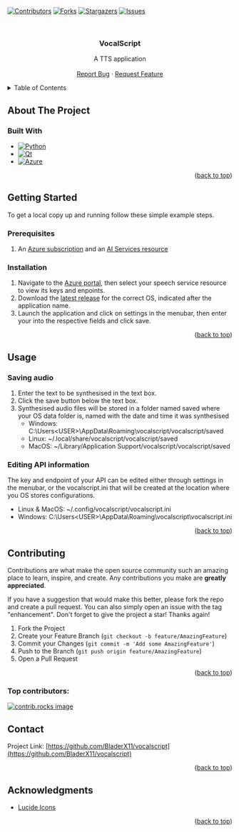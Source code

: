 <a id="readme-top"></a>

<!-- PROJECT SHIELDS -->
[![Contributors][contributors-shield]][contributors-url]
[![Forks][forks-shield]][forks-url]
[![Stargazers][stars-shield]][stars-url]
[![Issues][issues-shield]][issues-url]

<!-- PROJECT LOGO -->
<br />
<div align="center">
<h3 align="center">VocalScript</h3>

  <p align="center">
    A TTS application
    <br />
    <br />
    <a href="https://github.com/BladerX11/vocalscript/issues/new?labels=bug&template=bug-report---.md">Report Bug</a>
    &middot;
    <a href="https://github.com/BladerX11/vocalscript/issues/new?labels=enhancement&template=feature-request---.md">Request Feature</a>
  </p>
</div>

<!-- TABLE OF CONTENTS -->
<details>
  <summary>Table of Contents</summary>
  <ol>
    <li>
      <a href="#about-the-project">About The Project</a>
      <ul>
        <li><a href="#built-with">Built With</a></li>
      </ul>
    </li>
    <li>
      <a href="#getting-started">Getting Started</a>
      <ul>
        <li><a href="#prerequisites">Prerequisites</a></li>
        <li><a href="#installation">Installation</a></li>
      </ul>
    </li>
    <li><a href="#usage">Usage</a></li>
    <li><a href="#contributing">Contributing</a></li>
    <li><a href="#contact">Contact</a></li>
    <li><a href="#acknowledgments">Acknowledgments</a></li>
  </ol>
</details>

<!-- ABOUT THE PROJECT -->
## About The Project
### Built With

* [![Python][Python]][Python-url]
* [![Qt][Qt]][Qt-url]
* [![Azure][Azure]][Azure-url]

<p align="right">(<a href="#readme-top">back to top</a>)</p>

<!-- GETTING STARTED -->
## Getting Started

To get a local copy up and running follow these simple example steps.

### Prerequisites

1. An [Azure subscription](https://azure.microsoft.com/free/cognitive-services) and an [AI Services resource](https://portal.azure.com/#create/Microsoft.CognitiveServicesAIFoundry)

### Installation

1. Navigate to the [Azure portal](portal.azure.com), then select your speech service resource to view its keys and enpoints.
2. Download the [latest release](https://github.com/BladerX11/vocalscript/releases/latest) for the correct OS, indicated after the application name.
3. Launch the application and click on settings in the menubar, then enter your into the respective fields and click save.

<p align="right">(<a href="#readme-top">back to top</a>)</p>

<!-- USAGE EXAMPLES -->
## Usage
### Saving audio

1. Enter the text to be synthesised in the text box.
2. Click the save button below the text box.
3. Synthesised audio files will be stored in a folder named saved where your OS data folder is, named with the date and time it was synthesised
    * Windows: C:\Users\<USER>\AppData\Roaming\vocalscript/vocalscript/saved
    * Linux: ~/.local/share/vocalscript/vocalscript/saved
    * MacOS: ~/Library/Application Support/vocalscript/vocalscript/saved

### Editing API information

The key and endpoint of your API can be edited either through settings in the menubar, or the vocalscript.ini that will be created at the location where you OS stores configurations.

* Linux & MacOS: ~/.config/vocalscript/vocalscript.ini
* Windows: C:\Users\<USER>\AppData\Roaming\vocalscript\vocalscript.ini

<p align="right">(<a href="#readme-top">back to top</a>)</p>

<!-- CONTRIBUTING -->
## Contributing

Contributions are what make the open source community such an amazing place to learn, inspire, and create. Any contributions you make are **greatly appreciated**.

If you have a suggestion that would make this better, please fork the repo and create a pull request. You can also simply open an issue with the tag "enhancement".
Don't forget to give the project a star! Thanks again!

1. Fork the Project
2. Create your Feature Branch (`git checkout -b feature/AmazingFeature`)
3. Commit your Changes (`git commit -m 'Add some AmazingFeature'`)
4. Push to the Branch (`git push origin feature/AmazingFeature`)
5. Open a Pull Request

<p align="right">(<a href="#readme-top">back to top</a>)</p>

### Top contributors:

<a href="https://github.com/BladerX11/vocalscript/graphs/contributors">
  <img src="https://contrib.rocks/image?repo=BladerX11/vocalscript" alt="contrib.rocks image" />
</a>

<!-- CONTACT -->
## Contact

Project Link: [https://github.com/BladerX11/vocalscript](https://github.com/BladerX11/vocalscript)

<p align="right">(<a href="#readme-top">back to top</a>)</p>

<!-- ACKNOWLEDGMENTS -->
## Acknowledgments

* [Lucide Icons](https://lucide.dev/icons)

<p align="right">(<a href="#readme-top">back to top</a>)</p>



<!-- MARKDOWN LINKS & IMAGES -->
<!-- https://www.markdownguide.org/basic-syntax/#reference-style-links -->
[contributors-shield]: https://img.shields.io/github/contributors/BladerX11/vocalscript.svg?style=for-the-badge
[contributors-url]: https://github.com/BladerX11/vocalscript/graphs/contributors
[forks-shield]: https://img.shields.io/github/forks/BladerX11/vocalscript.svg?style=for-the-badge
[forks-url]: https://github.com/BladerX11/vocalscript/network/members
[stars-shield]: https://img.shields.io/github/stars/BladerX11/vocalscript.svg?style=for-the-badge
[stars-url]: https://github.com/BladerX11/vocalscript/stargazers
[issues-shield]: https://img.shields.io/github/issues/BladerX11/vocalscript.svg?style=for-the-badge
[issues-url]: https://github.com/BladerX11/vocalscript/issues
[Python]: https://img.shields.io/badge/Python-FFD43B?style=for-the-badge&logo=python&logoColor=blue
[Python-url]: http://python.org/
[Qt]: https://img.shields.io/badge/Qt-41CD52?style=for-the-badge&logo=qt&logoColor=white
[Qt-url]: https://www.qt.io/
[Azure]: https://img.shields.io/badge/microsoft%20azure-0089D6?style=for-the-badge&logo=microsoft-azure&logoColor=white
[Azure-url]: https://azure.microsoft.com/
